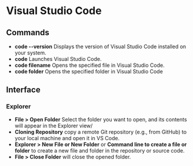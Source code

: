 # Visual Studio Code


## Commands
* **code --version** Displays the version of Visual Studio Code installed on your system. 
* **code** Launches Visual Studio Code.
* **code filename** Opens the specified file in Visual Studio Code.
* **code folder** Opens the specified folder in Visual Studio Code

## Interface
### Explorer
* **File > Open Folder** Select the folder you want to open, and its contents will appear in the Explorer view/
* **Cloning Repository** copy a remote Git repository (e.g., from GitHub) to your local machine and open it in VS Code.
* **Explorer > New File or New Folder** or **Command line to create a file or folder** to create a new file and folder in the repository or source code.
* **File > Close Folder** will close the opened folder. 
